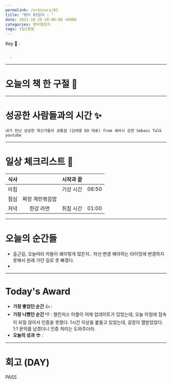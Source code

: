 ```yaml
---
permalink: /ordinary/83
title: "평비 83일차 : "
date: 2021-10-29 20:00:00 +0900
categories: 평비챌린지
tags: 1일1평범
---  
```

Key 🔑 : 
```

  - 
```

---
# 오늘의 책 한 구절 📕


---
# 성공한 사람들과의 시간 ✨
`내가 만난 성공한 혁신가들의 공통점 (김태용 EO 대표) from 세바시 강연 Sebasi Talk youtube`  

---
# 일상 체크리스트 📃

| 식사 |  | 시작과 끝 |  |
|:----:|:----:|:----:|:----:|
| 아침 |  | 기상 시간 | 06:50 |
| 점심 | 짜장 계란볶음밥 |  |  |
| 저녁 | 한강 라면 | 취침 시간 | 01:00 |

---
# 오늘의 순간들
- 출근길, 오늘따라 차들이 왜이렇게 많은지.. 차선 변경 해야하는 타이밍에 변경하지 못해서 원래 가던 길로 못 빠졌다.
- 

---
# Today's Award
- **가장 좋았던 순간** 👍 : 
- **가장 나빴던 순간** 👎 : 챌린저스 어플이 어제 업데이트가 있었는데, 오늘 아침에 접속이 되질 않아서 인증을 못했다. 1시간 이상을 붙들고 있었는데, 굉장이 열받았었다. 1:1 문의를 남겼더니 인증 처리는 도와주더라.
- **오늘의 성과** 😎 : 

---
# 회고 (DAY)
PASS